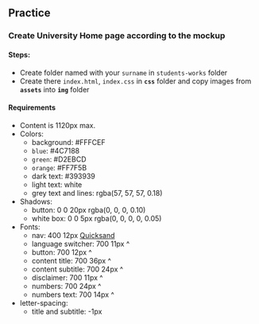 ## Practice

### Create University Home page according to the mockup

#### Steps:
* Create folder named with your `surname` in `students-works` folder
* Create there `index.html`, `index.css` in **`css`** folder
and copy images from **`assets`**  into **`img`** folder

#### Requirements

* Content is 1120px max.
* Colors:
    + background: #FFFCEF
    + `blue`: #4C7188
    + `green`: #D2EBCD
    + `orange`: #FF7F5B
    + dark text: #393939
    + light text: white
    + grey text and lines: rgba(57, 57, 57, 0.18)
* Shadows:
    + button: 0 0 20px rgba(0, 0, 0, 0.10)
    + white box: 0 0 5px rgba(0, 0, 0, 0, 0.05)
* Fonts:
    + nav: 400 12px [Quicksand](https://fonts.google.com/specimen/Quicksand)
    + language switcher: 700 11px ^
    + button: 700 12px ^
    + content title: 700 36px ^
    + content subtitle: 700 24px ^
    + disclaimer: 700 11px ^
    + numbers: 700 24px ^
    + numbers text: 700 14px ^
* letter-spacing:
    + title and subtitle: -1px
